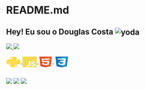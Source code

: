 # README.md
## Hey! Eu sou o Douglas Costa <img align="center" alt="yoda" height="60" width="80" src="https://gfycat.com/smoothvigilantbumblebee">
<a href="https://github.com/costa-douglas">
  <img height="180em" src="https://github-readme-stats-eight-theta.vercel.app/api?username=costa-douglas&show_icons=true&theme=dracula&include_all_commits=true&count_private=true"/>
  <img height="180em" src="https://github-readme-stats-eight-theta.vercel.app/api/top-langs/?username=costa-douglas&layout=compact&langs_count=8&theme=dracula"/>
<div>
<div style="display: inline_block"><br>
  <img align="center" alt=Doug-Py" height="30" width="40" src="https://raw.githubusercontent.com/devicons/devicon/master/icons/python/python-plain.svg"> 
  <img align="center" alt="Doug-Js" height="30" width="40" src="https://raw.githubusercontent.com/devicons/devicon/master/icons/javascript/javascript-plain.svg">
  <img align="center" alt="Doug-HTML" height="30" width="40" src="https://raw.githubusercontent.com/devicons/devicon/master/icons/html5/html5-original.svg">
  <img align="center" alt="Doug-CSS" height="30" width="40" src="https://raw.githubusercontent.com/devicons/devicon/master/icons/css3/css3-original.svg">
</div>
  
  ##
  
  <div>
  <a href = "mailto: costa.dev25@gmail.com"><img src="https://img.shields.io/badge/-Gmail-%23EA4335?style=for-the-badge&logo=gmail&logoColor=white" target="_blank"></a>
  <a href="https://www.linkedin.com/in/costa-douglas/" target="_blank"><img src="https://img.shields.io/badge/-LinkedIn-%230077B5?style=for-the-badge&logo=linkedin&logoColor=white" target="_blank"></a>
  <a href="https://www.instagram.com/_doougz/" target="_blank"><img src="https://img.shields.io/badge/-Instagram-%23E4405F?style=for-the-badge&logo=instagram&logoColor=white" target="_blank"></a>
</div>
